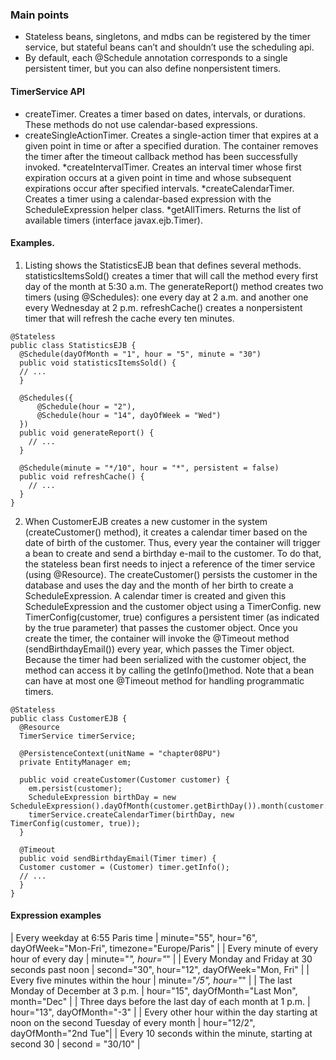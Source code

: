 ### Main points
* Stateless beans, singletons, and mdbs can be registered by the timer service, but stateful beans can’t and
shouldn’t use the scheduling api.
* By default, each @Schedule annotation corresponds to a single persistent timer, but you can
also define nonpersistent timers.

#### TimerService API
* createTimer. Creates a timer based on dates, intervals, or durations. These methods do not use calendar-based expressions.
* createSingleActionTimer. Creates a single-action timer that expires at a given point in time or after a specified
duration. The container removes the timer after the timeout callback method has been successfully invoked.
*createIntervalTimer. Creates an interval timer whose first expiration occurs at a given point in time and whose subsequent expirations occur after specified intervals.
*createCalendarTimer. Creates a timer using a calendar-based expression with the ScheduleExpression helper class.
*getAllTimers. Returns the list of available timers (interface javax.ejb.Timer).

#### Examples.
1. Listing shows the StatisticsEJB bean that defines several methods. statisticsItemsSold() creates a timer
that will call the method every first day of the month at 5:30 a.m. The generateReport() method creates two timers
(using @Schedules): one every day at 2 a.m. and another one every Wednesday at 2 p.m. refreshCache() creates a
nonpersistent timer that will refresh the cache every ten minutes.
```
@Stateless
public class StatisticsEJB {
  @Schedule(dayOfMonth = "1", hour = "5", minute = "30")
  public void statisticsItemsSold() {
  // ...
  }

  @Schedules({
      @Schedule(hour = "2"),
      @Schedule(hour = "14", dayOfWeek = "Wed")
  })
  public void generateReport() {
    // ...
  }
  
  @Schedule(minute = "*/10", hour = "*", persistent = false)
  public void refreshCache() {
    // ...
  }
}
```
2. When CustomerEJB creates a new customer in the system (createCustomer() method), it creates
a calendar timer based on the date of birth of the customer. Thus, every year the container will trigger a bean to create
and send a birthday e-mail to the customer. To do that, the stateless bean first needs to inject a reference of the timer
service (using @Resource). The createCustomer() persists the customer in the database and uses the day and the
month of her birth to create a ScheduleExpression. A calendar timer is created and given this ScheduleExpression
and the customer object using a TimerConfig. new TimerConfig(customer, true) configures a persistent timer
(as indicated by the true parameter) that passes the customer object. Once you create the timer, the container will invoke the @Timeout method (sendBirthdayEmail()) every year,
which passes the Timer object. Because the timer had been serialized with the customer object, the method can
access it by calling the getInfo()method. Note that a bean can have at most one @Timeout method for handling
programmatic timers.
```
@Stateless
public class CustomerEJB {
  @Resource
  TimerService timerService;
  
  @PersistenceContext(unitName = "chapter08PU")
  private EntityManager em;
  
  public void createCustomer(Customer customer) {
    em.persist(customer);
    ScheduleExpression birthDay = new ScheduleExpression().dayOfMonth(customer.getBirthDay()).month(customer.getBirthMonth());
    timerService.createCalendarTimer(birthDay, new TimerConfig(customer, true));
  }

  @Timeout
  public void sendBirthdayEmail(Timer timer) {
  Customer customer = (Customer) timer.getInfo();
  // ...
  }
}
```
#### Expression examples

| Every weekday at 6:55 Paris time | minute="55", hour="6", dayOfWeek="Mon-Fri", timezone="Europe/Paris" |
| Every minute of every hour of every day | minute="*", hour="*" |
| Every Monday and Friday at 30 seconds past noon | second="30", hour="12", dayOfWeek="Mon, Fri" |
| Every five minutes within the hour | minute="*/5", hour="*" | 
| The last Monday of December at 3 p.m. | hour="15", dayOfMonth="Last Mon", month="Dec" |
| Three days before the last day of each month at 1 p.m. | hour="13", dayOfMonth="-3" | 
| Every other hour within the day starting at noon on the second Tuesday of every month | hour="12/2", dayOfMonth="2nd Tue"|
| Every 10 seconds within the minute, starting at second 30 | second = "30/10" |
